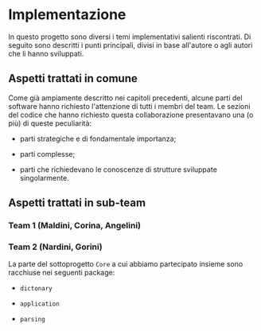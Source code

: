 # Implementazione

<!--
Implementazione
(per ogni studente,
una sotto-sezione descrittiva di cosa fatto/co-fatto e con chi,
descrizione di aspetti implementativi importanti
non già presenti nel design)
-->

In questo progetto sono diversi i temi implementativi salienti riscontrati. Di
seguito sono descritti i punti principali, divisi in base all'autore o agli
autori che li hanno sviluppati.

## Aspetti trattati in comune

Come già ampiamente descritto nei capitoli precedenti, alcune parti del software
hanno richiesto l'attenzione di tutti i membri del team. Le sezioni del codice
che hanno richiesto questa collaborazione presentavano una (o più) di queste
peculiarità:

- parti strategiche e di fondamentale importanza;

- parti complesse;

- parti che richiedevano le conoscenze di strutture sviluppate singolarmente.

## Aspetti trattati in sub-team

### Team 1 (Maldini, Corina, Angelini)

<!-- Anche specializzazioni e aspetti approfonditi più da un solo componente che da
un altro.-->

### Team 2 (Nardini, Gorini)

La parte del sottoprogetto `Core` a cui abbiamo partecipato insieme sono
racchiuse nei seguenti package:

- `dictonary`

- `application`

- `parsing`
